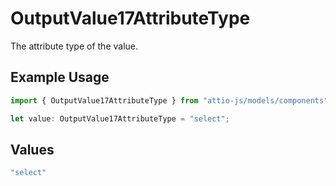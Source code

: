 # OutputValue17AttributeType

The attribute type of the value.

## Example Usage

```typescript
import { OutputValue17AttributeType } from "attio-js/models/components";

let value: OutputValue17AttributeType = "select";
```

## Values

```typescript
"select"
```